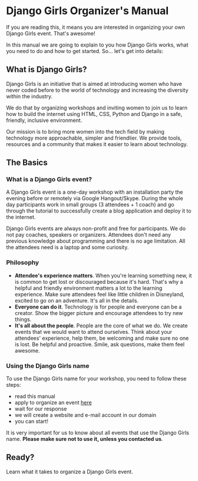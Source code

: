 # Django Girls Organizer's Manual

If you are reading this, it means you are interested in organizing your own Django Girls event. That's awesome!

In this manual we are going to explain to you how Django Girls works, what you need to do and how to get started. So... let's get into details:

## What is Django Girls?

Django Girls is an initiative that is aimed at introducing women who have never coded before to the world of technology and increasing the diversity within the industry.

We do that by organizing workshops and inviting women to join us to learn how to build the internet using HTML, CSS, Python and Django in a safe, friendly, inclusive environment.

Our mission is to bring more women into the tech field by making technology more approachable, simpler and friendlier. We provide tools, resources and a community that makes it easier to learn about technology.

## The Basics

### What is a Django Girls event?

A Django Girls event is a one-day workshop with an installation party the evening before or remotely via Google Hangout/Skype. During the whole day participants work in small groups (3 attendees + 1 coach) and go through the tutorial to successfully create a blog application and deploy it to the internet.

Django Girls events are always non-profit and free for participants. We do not pay coaches, speakers or organizers. Attendees don't need any previous knowledge about programming and there is no age limitation. All the attendees need is a laptop and some curiosity.

### Philosophy

- __Attendee's experience matters__. When you're learning something new, it is common to get lost or discouraged because it's hard. That's why a helpful and friendly environment matters a lot to the learning experience. Make sure attendees feel like little children in Disneyland, excited to go on an adventure. It's all in the details.
- __Everyone can do it__. Technology is for people and everyone can be a creator. Show the bigger picture and encourage attendees to try new things.
- __It's all about the people__. People are the core of what we do. We create events that we would want to attend ourselves. Think about your attendees' experience, help them, be welcoming and make sure no one is lost. Be helpful and proactive. Smile, ask questions, make them feel awesome.

### Using the Django Girls name

To use the Django Girls name for your workshop, you need to follow these steps:
* read this manual
* apply to organize an event [here](http://djangogirls.org/organize/)
* wait for our response
* we will create a website and e-mail account in our domain
* you can start!

It is very important for us to know about all events that use the Django Girls name. __Please make sure not to use it, unless you contacted us__. 

## Ready?

Learn what it takes to organize a Django Girls event.

